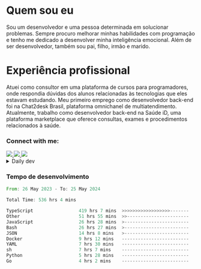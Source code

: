 # Quem sou eu
Sou um desenvolvedor e uma pessoa determinada em solucionar problemas. Sempre procuro melhorar minhas habilidades com programação e tenho me dedicado a desenvolver minha inteligência emocional. Além de ser desenvolvedor, também sou pai, filho, irmão e marido.

# Experiência profissional
Atuei como consultor em uma plataforma de cursos para programadores, onde respondia dúvidas dos alunos relacionadas às tecnologias que eles estavam estudando.
Meu primeiro emprego como desenvolvedor back-end foi na Chat2desk Brasil, plataforma omnichanel de multiatendimento.
Atualmente, trabalho como desenvolvedor back-end na Saúde iD, uma plataforma marketplace que oferece consultas, exames e procedimentos relacionados à saúde.

### Connect with me:
<a href="https://www.linkedin.com/in/theusmoreira" target="_blank" >
<img src="https://img.shields.io/badge/linkedin-%230077B5.svg?&style=for-the-badge&logo=linkedin&logoColor=white ">
</a>
<a href="https://www.instagram.com/matheus.s.moreira/" target="_blank">
<img src="https://img.shields.io/badge/instagram-%23E4405F.svg?&style=for-the-badge&logo=instagram&logoColor=white">
</a>
<a href="mailto:matheussm301@gmail.com"  target="_blank">
<img src="https://img.shields.io/badge/gmail-%23E4405F.svg?&style=for-the-badge&logo=gmail&logoColor=white">
</a>


<details>
  <summary>Daily dev </summary>
<p>
  <a href="https://app.daily.dev/matheussantos"><img src="https://github.com/matheus-santos-moreira/matheus-santos-moreira/blob/master/devcard.svg" width="200" alt="Matheus Santos's Dev Card"/></a>
 </p>
</details>

<h3>Tempo de desenvolvimento</h3>

<!--START_SECTION:waka-->

```rust
From: 26 May 2023 - To: 25 May 2024

Total Time: 536 hrs 4 mins

TypeScript                 419 hrs 7 mins  >>>>>>>>>>>>>>>>>>-------   71.28 %
Other                      51 hrs 55 mins  >>-----------------------   08.83 %
JavaScript                 26 hrs 28 mins  >------------------------   04.50 %
Bash                       26 hrs 27 mins  >------------------------   04.50 %
JSON                       14 hrs 8 mins   >------------------------   02.41 %
Docker                     9 hrs 12 mins   -------------------------   01.56 %
YAML                       7 hrs 30 mins   -------------------------   01.28 %
sh                         7 hrs 7 mins    -------------------------   01.21 %
Python                     5 hrs 28 mins   -------------------------   00.93 %
Go                         4 hrs 2 mins    -------------------------   00.69 %
```

<!--END_SECTION:waka-->
